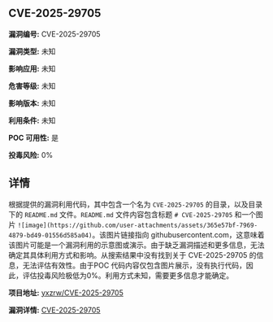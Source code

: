 ## CVE-2025-29705

**漏洞编号:** CVE-2025-29705

**漏洞类型:** 未知

**影响应用:** 未知

**危害等级:** 未知

**影响版本:** 未知

**利用条件:** 未知

**POC 可用性:** 是

**投毒风险:** 0%

## 详情

根据提供的漏洞利用代码，其中包含一个名为 `CVE-2025-29705` 的目录，以及目录下的 `README.md` 文件。`README.md` 文件内容包含标题 `# CVE-2025-29705` 和一个图片 `![image](https://github.com/user-attachments/assets/365e57bf-7969-4879-bd49-01556d585a04)`。该图片链接指向 githubusercontent.com，这意味着该图片可能是一个漏洞利用的示意图或演示。由于缺乏漏洞描述和更多信息，无法确定其具体利用方式和影响。从搜索结果中没有找到关于 CVE-2025-29705 的信息，无法评估有效性。由于POC 代码内容仅包含图片展示，没有执行代码，因此，评估投毒风险极低为0%。利用方式未知，需要更多信息才能确定。

**项目地址:** [yxzrw/CVE-2025-29705](https://github.com/yxzrw/CVE-2025-29705)

**漏洞详情:** [CVE-2025-29705](https://nvd.nist.gov/vuln/detail/CVE-2025-29705)